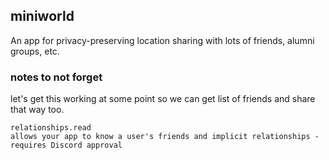 ## miniworld

An app for privacy-preserving location sharing with lots of friends, alumni groups, etc.




### notes to not forget

let's get this working at some point so we can get list of friends and share that way too.
```
relationships.read
allows your app to know a user's friends and implicit relationships - requires Discord approval
```